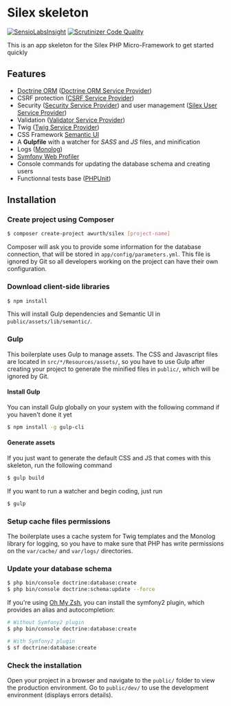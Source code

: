 # Silex skeleton

[![SensioLabsInsight](https://insight.sensiolabs.com/projects/ace47319-1c62-4a1b-a0d4-1274e6a6d887/mini.png)](https://insight.sensiolabs.com/projects/ace47319-1c62-4a1b-a0d4-1274e6a6d887) [![Scrutinizer Code Quality](https://scrutinizer-ci.com/g/awurth/silex/badges/quality-score.png?b=master)](https://scrutinizer-ci.com/g/awurth/silex/?branch=master)

This is an app skeleton for the Silex PHP Micro-Framework to get started quickly

## Features
- [Doctrine ORM](http://www.doctrine-project.org/projects/orm.html) ([Doctrine ORM Service Provider](https://github.com/dflydev/dflydev-doctrine-orm-service-provider))
- CSRF protection ([CSRF Service Provider](https://silex.symfony.com/doc/2.0/providers/csrf.html))
- Security ([Security Service Provider](https://silex.symfony.com/doc/2.0/providers/security.html)) and user management ([Silex User Service Provider](https://github.com/awurth/silex-user))
- Validation ([Validator Service Provider](https://silex.symfony.com/doc/2.0/providers/validator.html))
- Twig ([Twig Service Provider](https://silex.symfony.com/doc/2.0/providers/twig.html))
- CSS Framework [Semantic UI](https://github.com/Semantic-Org/Semantic-UI)
- A **Gulpfile** with a watcher for *SASS* and *JS* files, and minification
- Logs ([Monolog](https://github.com/Seldaek/monolog))
- [Symfony Web Profiler](https://github.com/silexphp/Silex-WebProfiler)
- Console commands for updating the database schema and creating users
- Functionnal tests base ([PHPUnit](https://github.com/sebastianbergmann/phpunit))

## Installation
### Create project using Composer
``` bash
$ composer create-project awurth/silex [project-name]
```

Composer will ask you to provide some information for the database connection, that will be stored in `app/config/parameters.yml`. This file is ignored by Git so all developers working on the project can have their own configuration.

### Download client-side libraries
``` bash
$ npm install
```
This will install Gulp dependencies and Semantic UI in `public/assets/lib/semantic/`.

### Gulp
This boilerplate uses Gulp to manage assets. The CSS and Javascript files are located in `src/*/Resources/assets/`, so you have to use Gulp after creating your project to generate the minified files in `public/`, which will be ignored by Git.

#### Install Gulp
You can install Gulp globally on your system with the following command if you haven't done it yet
``` bash
$ npm install -g gulp-cli
```

#### Generate assets
If you just want to generate the default CSS and JS that comes with this skeleton, run the following command
``` bash
$ gulp build
```

If you want to run a watcher and begin coding, just run
``` bash
$ gulp
```

### Setup cache files permissions
The boilerplate uses a cache system for Twig templates and the Monolog library for logging, so you have to make sure that PHP has write permissions on the `var/cache/` and `var/logs/` directories.

### Update your database schema
``` bash
$ php bin/console doctrine:database:create
$ php bin/console doctrine:schema:update --force
```

If you're using [Oh My Zsh](https://github.com/robbyrussell/oh-my-zsh), you can install the symfony2 plugin, which provides an alias and autocompletion:
``` bash
# Without Symfony2 plugin
$ php bin/console doctrine:database:create

# With Symfony2 plugin
$ sf doctrine:database:create
```

### Check the installation
Open your project in a browser and navigate to the `public/` folder to view the production environment.
Go to `public/dev/` to use the development environment (displays errors details).
